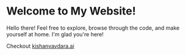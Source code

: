 # Welcome to My Website!

Hello there! Feel free to explore, browse through the code, and make yourself at home. I'm glad you're here!

Checkout [kishanvavdara.ai](https://www.kishanvavdara.ai/)


